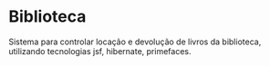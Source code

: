 Biblioteca
==========

Sistema para controlar locação e devolução de livros da biblioteca, utilizando tecnologias jsf, hibernate, primefaces.